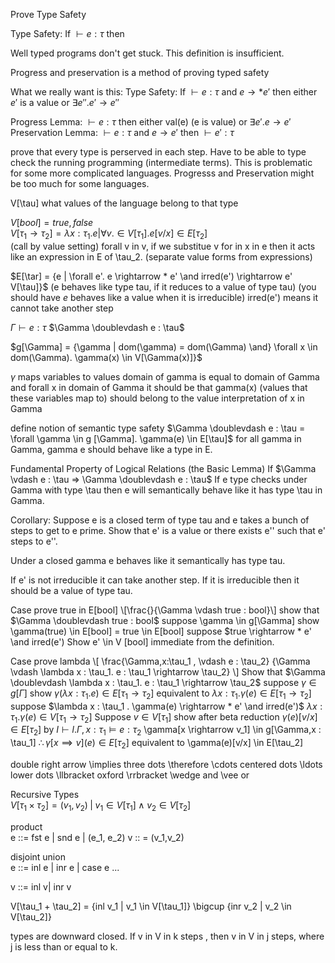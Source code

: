 Prove Type Safety

Type Safety: If $\vdash e : \tau$ then

Well typed programs don't get stuck. This definition is insufficient.

Progress and preservation is a method of proving typed safety

What we really want is this:
Type Safety: If $\vdash e : \tau$ and $e \rightarrow * e'$
  then either $e'$ is a value or $\exists e''. e' \rightarrow e''$
  
Progress Lemma: $\vdash e : \tau$ then either val(e) (e is value) or $\exists e'. e \rightarrow e'$
Preservation Lemma: $\vdash e : \tau$ and $e \rightarrow e'$ then $\vdash e' : \tau$

prove that every type is perserved in each step. Have to be able to type check the running programming (intermediate terms). This is problematic for some more complicated languages. Progresss and Preservation might be too much for some languages.

V[\tau] what values of the language belong to that type

$V[bool] = {true,false}$  
$V[\tau_1 \rightarrow \tau_2] = {\lambda x : \tau_1. e | \forall v. \in V[\tau_1]. e [v/x] \in E[\tau_2]}$  
(call by value setting) forall v in v, if we substitue v for in x in e then it acts like an expression in E of \tau_2. (separate value forms from expressions)

$E[\tar] = {e | \forall e'. e \rightarrow * e' \and irred(e') \rightarrow e' V[\tau]}$  (e behaves like type tau, if it reduces to a value of type tau)
(you should have $e$ behaves like a value when it is irreducible)
irred(e') means it cannot take another step

$\Gamma \vdash e : \tau$
$\Gamma \doublevdash e : \tau$

$g[\Gamma] = {\gamma | dom(\gamma) = dom(\Gamma) \and} \forall x \in dom(\Gamma). \gamma(x) \in V[\Gamma(x)]}$

$\gamma$ maps variables to values
domain of gamma is equal to domain of Gamma
and forall x in domain of Gamma it should be that
gamma(x) (values that these variables map to) should belong to the value interpretation of x in Gamma

define notion of semantic type safety
$\Gamma \doublevdash e : \tau = \forall \gamma \in  g [\Gamma]. \gamma(e) \in E[\tau]$
for all gamma in Gamma, gamma e should behave like a type in E.

Fundamental Property of Logical Relations (the Basic Lemma)
If $\Gamma \vdash e : \tau => \Gamma \doublevdash e : \tau$
If e type checks under Gamma with type \tau
then e will semantically behave like it has type \tau in Gamma.

Corollary:
Suppose e is a closed term of type tau and e takes a bunch of steps to get to e prime. Show that e' is a value or there exists e'' such that e' steps to e''.

Under a closed gamma e behaves like it semantically has type tau.

If e' is not irreducible it can take another step. If it is irreducible then it should be a value of type tau.

Case prove true in E[bool]
\\[\\frac{}{\\Gamma \\vdash true : bool}\\]
show that $\Gamma \doublevdash true : bool$
suppose \gamma \in g[\Gamma]
show \gamma(true) \in E[bool] = true \in E[bool]
suppose $true \rightarrow * e' \and irred(e') Show e' \in V [bool]
immediate from the definition.

Case prove lambda
\\[
\\frac{\Gamma,x:\tau_1 , \vdash e : \tau_2}
      {\Gamma \vdash \lambda x : \tau_1. e : \tau_1 \rightarrow \tau_2}
\\]
Show that
$\Gamma \doublevdash \lambda x : \tau_1. e : \tau_1 \rightarrow \tau_2$
suppose $\gamma \in g[\Gamma]$
show $\gamma(\lambda x : \tau_1 . e) \in E[\tau_1 \rightarrow \tau_2]$
equivalent to $\lambda x : \tau_1 . \gamma(e) \in E[\tau_1 \rightarrow \tau_2]$
suppose $\lambda x : \tau_1 . \gamma(e) \rightarrow * e' \and irred(e')$
$\lambda x : \tau_1. \gamma(e) \in V[\tau_1 \rightarrow \tau_2]$
Suppose $v \in V[\tau_1]$
show after beta reduction $\gamma(e)[v/x] \in E[\tau_2]$
by $I \vdash l. \Gamma, x : \tau_1 \vDash e : \tau_2$
\gamma[x \rightarrow v_1] \in g[\Gamma,x : \tau_1]
$\therefore \gamma[x \implies v](e) \in E[\tau_2]$
equivalent to \gamma(e)[v/x] \in E[\tau_2] 

double right arrow \implies
three dots \therefore
\cdots centered dots
\ldots lower dots
\llbracket oxford
\rrbracket
\wedge and
\vee or

Recursive Types  
$V[\tau_1 \times \tau_2 ] = {(v_1,v_2) \; | \; v_1 \in V [ \tau_1 ] \wedge v_2 \in V [ \tau_2 ]}$  

product  
e ::= fst e |
      snd e |
      (e_1, e_2)
v :: = (v_1,v_2)

disjoint union  
e ::= inl e |
      inr e |
      case e ...
      
v ::= inl v|
      inr v

V[\tau_1 + \tau_2] = {inl v_1 | v_1 \in V[\tau_1]}
                 \bigcup {inr v_2 | v_2 \in V[\tau_2]}
                 
types are downward closed. If v in V in k steps , then v in V in j steps, where j is less than or equal to k.                 